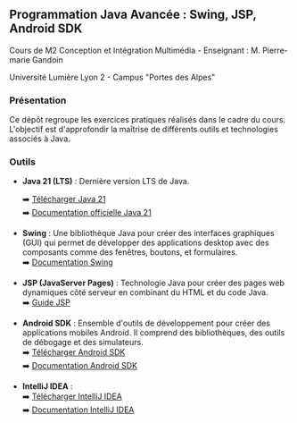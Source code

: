 ## Programmation Java Avancée : Swing, JSP, Android SDK

Cours de M2 Conception et Intégration Multimédia - Enseignant : M. Pierre-marie Gandoin

Université Lumière Lyon 2 - Campus "Portes des Alpes"

### Présentation

Ce dépôt regroupe les exercices pratiques réalisés dans le cadre du cours. L'objectif est d'approfondir la maîtrise de différents outils et technologies associés à Java.

### Outils

- **Java 21 (LTS)** : Dernière version LTS de Java.

  ➡️ [Télécharger Java 21](https://www.oracle.com/fr/java/technologies/downloads/)  
  ➡️ [Documentation officielle Java 21](https://docs.oracle.com/en/java/javase/21/docs/api/index.html)

- **Swing** : Une bibliothèque Java pour créer des interfaces graphiques (GUI) qui permet de développer des applications desktop avec des composants comme des fenêtres, boutons, et formulaires.  
  ➡️ [Documentation Swing](https://docs.oracle.com/en/java/javase/21/docs/api/java.desktop/javax/swing/package-summary.html)

- **JSP (JavaServer Pages)** : Technologie Java pour créer des pages web dynamiques côté serveur en combinant du HTML et du code Java.  
  ➡️ [Guide JSP](https://docs.oracle.com/javaee/7/tutorial/servlets013.htm)

- **Android SDK** : Ensemble d'outils de développement pour créer des applications mobiles Android. Il comprend des bibliothèques, des outils de débogage et des simulateurs.  
  ➡️ [Télécharger Android SDK](https://developer.android.com/studio)  
  ➡️ [Documentation Android SDK](https://developer.android.com/docs)

- **IntelliJ IDEA** :   
  ➡️ [Télécharger IntelliJ IDEA](https://www.jetbrains.com/fr-fr/idea/)  
  ➡️ [Documentation IntelliJ IDEA](https://www.jetbrains.com/help/idea/)

